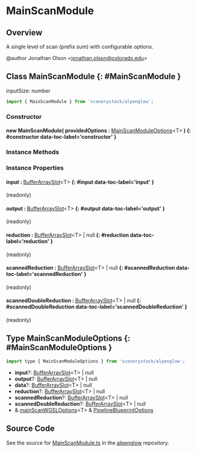 # MainScanModule

## Overview

A single level of scan (prefix sum) with configurable options.

@author Jonathan Olson &lt;jonathan.olson@colorado.edu&gt;

## Class MainScanModule {: #MainScanModule }


inputSize: number

```js
import { MainScanModule } from 'scenerystack/alpenglow';
```
### Constructor

#### new MainScanModule( providedOptions : <span style="font-weight: 400;">[MainScanModuleOptions](../alpenglow/MainScanModule.md#MainScanModuleOptions)&lt;T&gt;</span> ) {: #constructor data-toc-label='constructor' }

### Instance Methods



### Instance Properties

#### input : <span style="font-weight: 400;">[BufferArraySlot](../alpenglow/BufferArraySlot.md)&lt;T&gt;</span> {: #input data-toc-label='input' }

(readonly)

#### output : <span style="font-weight: 400;">[BufferArraySlot](../alpenglow/BufferArraySlot.md)&lt;T&gt;</span> {: #output data-toc-label='output' }

(readonly)

#### reduction : <span style="font-weight: 400;">[BufferArraySlot](../alpenglow/BufferArraySlot.md)&lt;T&gt; | <span style="color: hsla(calc(var(--md-hue) + 180deg),80%,40%,1);">null</span></span> {: #reduction data-toc-label='reduction' }

(readonly)

#### scannedReduction : <span style="font-weight: 400;">[BufferArraySlot](../alpenglow/BufferArraySlot.md)&lt;T&gt; | <span style="color: hsla(calc(var(--md-hue) + 180deg),80%,40%,1);">null</span></span> {: #scannedReduction data-toc-label='scannedReduction' }

(readonly)

#### scannedDoubleReduction : <span style="font-weight: 400;">[BufferArraySlot](../alpenglow/BufferArraySlot.md)&lt;T&gt; | <span style="color: hsla(calc(var(--md-hue) + 180deg),80%,40%,1);">null</span></span> {: #scannedDoubleReduction data-toc-label='scannedDoubleReduction' }

(readonly)



## Type MainScanModuleOptions {: #MainScanModuleOptions }


```js
import type { MainScanModuleOptions } from 'scenerystack/alpenglow';
```


- **input**?: [BufferArraySlot](../alpenglow/BufferArraySlot.md)&lt;T&gt; | <span style="color: hsla(calc(var(--md-hue) + 180deg),80%,40%,1);">null</span>
- **output**?: [BufferArraySlot](../alpenglow/BufferArraySlot.md)&lt;T&gt; | <span style="color: hsla(calc(var(--md-hue) + 180deg),80%,40%,1);">null</span>
- **data**?: [BufferArraySlot](../alpenglow/BufferArraySlot.md)&lt;T&gt; | <span style="color: hsla(calc(var(--md-hue) + 180deg),80%,40%,1);">null</span>
- **reduction**?: [BufferArraySlot](../alpenglow/BufferArraySlot.md)&lt;T&gt; | <span style="color: hsla(calc(var(--md-hue) + 180deg),80%,40%,1);">null</span>
- **scannedReduction**?: [BufferArraySlot](../alpenglow/BufferArraySlot.md)&lt;T&gt; | <span style="color: hsla(calc(var(--md-hue) + 180deg),80%,40%,1);">null</span>
- **scannedDoubleReduction**?: [BufferArraySlot](../alpenglow/BufferArraySlot.md)&lt;T&gt; | <span style="color: hsla(calc(var(--md-hue) + 180deg),80%,40%,1);">null</span>
- &amp; [mainScanWGSLOptions](../alpenglow/mainScanWGSL.md#mainScanWGSLOptions)&lt;T&gt; &amp; [PipelineBlueprintOptions](../alpenglow/PipelineBlueprint.md#PipelineBlueprintOptions)




## Source Code

See the source for [MainScanModule.ts](https://github.com/phetsims/alpenglow/blob/main/js/webgpu/modules/gpu/MainScanModule.ts) in the [alpenglow](https://github.com/phetsims/alpenglow) repository.

